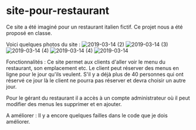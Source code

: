 # site-pour-restaurant

Ce site a été imaginé pour un restaurant italien fictif. Ce projet nous a été proposé en classe.

Voici quelques photos du site : 
![2019-03-14 (2)](https://user-images.githubusercontent.com/43983858/54766485-9fb7ad00-4bfb-11e9-954d-b60d99dba7a7.png)
![2019-03-14 (3)](https://user-images.githubusercontent.com/43983858/54766486-9fb7ad00-4bfb-11e9-8b3a-0e32e3dbbbec.png)
![2019-03-14 (4)](https://user-images.githubusercontent.com/43983858/54766489-a0504380-4bfb-11e9-876a-1c332215074d.png)
![2019-03-14 (4)](https://user-images.githubusercontent.com/43983858/54766623-e4434880-4bfb-11e9-89f7-10a9aacd7fe2.png)
![2019-03-14](https://user-images.githubusercontent.com/43983858/54766624-e4dbdf00-4bfb-11e9-99a1-538cea2585cc.png)

Fonctionnalités : 
Ce site permet aux clients d'aller voir le menu du restaurant, son emplacement etc. Le client peut réserver des menus en ligne pour le jour qu'ils veulent. S'il y a déjà plus de 40 personnes qui ont réservé ce jour là le client ne pourra pas réserver et devra choisir un autre jour. 

Pour le gérant du restaurant il a accès à un compte administrateur où il peut modifier des menus les supprimer et en ajouter. 


A améliorer : 
Il y a encore quelques failles dans le code que je dois améliorer.
